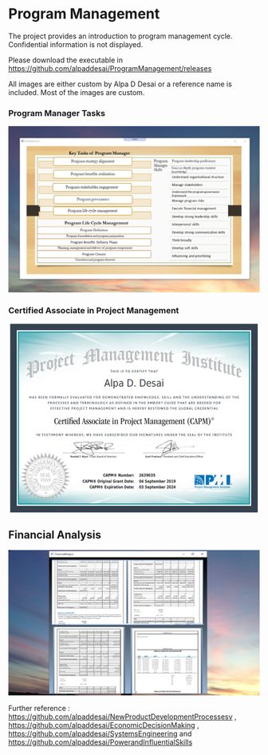 # Program Management

The project provides an introduction to program management cycle. Confidential information is not displayed. 

Please download the executable in https://github.com/alpaddesai/ProgramManagement/releases

All images are either custom by Alpa D Desai or a reference name is included. Most of the images are custom.

### Program Manager Tasks
![image](ProgramManager.png)

### Certified Associate in Project Management
![image](CAPMCertificate.jpg)

## Financial Analysis
![image](FinancialAnalysisImage.png)


Further reference : https://github.com/alpaddesai/NewProductDevelopmentProcessesv , https://github.com/alpaddesai/EconomicDecisionMaking ,   https://github.com/alpaddesai/SystemsEngineering and https://github.com/alpaddesai/PowerandInfluentialSkills
